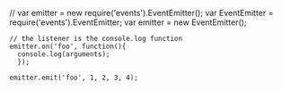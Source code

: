 // var emitter = new require('events').EventEmitter();
    var EventEmitter = require('events').EventEmitter; 
    var emitter = new EventEmitter();

    // the listener is the console.log function
    emitter.on('foo', function(){ 
      console.log(arguments); 
      }); 

    emitter.emit('foo', 1, 2, 3, 4); 

